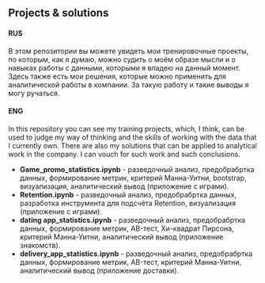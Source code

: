 ## Projects & solutions

#### RUS
В этом репозитории вы можете увидеть мои тренировочные проекты, по которым, как я думаю, можно судить о моём образе мысли и о навыках работы с данными, которыми я владею на данный момент. Здесь также есть мои решения, которые можно применить для аналитической работы в компании. За такую работу и такие выводы я могу ручаться.

#### ENG
In this repository you can see my training projects, which, I think, can be used to judge my way of thinking and the skills of working with the data that I currently own. There are also my solutions that can be applied to analytical work in the company. I can vouch for such work and such conclusions.

- <b>Game_promo_statistics.ipynb</b> - разведочный анализ, предобрабртка данных, формирование метрик, критерий Манна-Уитни, bootstrap, визуализация, аналитический вывод (приложение с играми).
- <b>Retention.ipynb</b> - разведочный анализ, предобрабртка данных, разработка инструмента для подсчёта Retention, визуализация (приложение с играми).
- <b>dating app_statistics.ipynb</b> - разведочный анализ, предобрабртка данных, формирование метрик, AB-тест, Хи-квадрат Пирсона, критерий Манна-Уитни, аналитический вывод (приложение знакомств).
- <b>delivery_app_statistics.ipynb</b> - разведочный анализ, предобрабртка данных, формирование метрик, AB-тест, критерий Манна-Уитни, аналитический вывод (приложение доставки).
